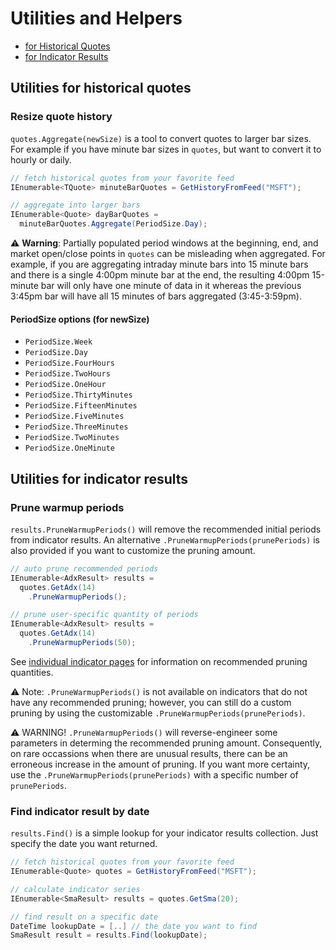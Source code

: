# Utilities and Helpers

- [for Historical Quotes](#utilities-for-historical-quotes)
- [for Indicator Results](#utilities-for-indicator-results)

## Utilities for historical quotes

### Resize quote history

`quotes.Aggregate(newSize)` is a tool to convert quotes to larger bar sizes.  For example if you have minute bar sizes in `quotes`, but want to convert it to hourly or daily.

```csharp
// fetch historical quotes from your favorite feed
IEnumerable<TQuote> minuteBarQuotes = GetHistoryFromFeed("MSFT");

// aggregate into larger bars
IEnumerable<Quote> dayBarQuotes = 
  minuteBarQuotes.Aggregate(PeriodSize.Day);
```

:warning: **Warning**: Partially populated period windows at the beginning, end, and market open/close points in `quotes` can be misleading when aggregated.  For example, if you are aggregating intraday minute bars into 15 minute bars and there is a single 4:00pm minute bar at the end, the resulting 4:00pm 15-minute bar will only have one minute of data in it whereas the previous 3:45pm bar will have all 15 minutes of bars aggregated (3:45-3:59pm).

#### PeriodSize options (for newSize)

- `PeriodSize.Week`
- `PeriodSize.Day`
- `PeriodSize.FourHours`
- `PeriodSize.TwoHours`
- `PeriodSize.OneHour`
- `PeriodSize.ThirtyMinutes`
- `PeriodSize.FifteenMinutes`
- `PeriodSize.FiveMinutes`
- `PeriodSize.ThreeMinutes`
- `PeriodSize.TwoMinutes`
- `PeriodSize.OneMinute`

## Utilities for indicator results

### Prune warmup periods

`results.PruneWarmupPeriods()` will remove the recommended initial periods from indicator results.
An alternative `.PruneWarmupPeriods(prunePeriods)` is also provided if you want to customize the pruning amount.

```csharp
// auto prune recommended periods
IEnumerable<AdxResult> results = 
  quotes.GetAdx(14)
    .PruneWarmupPeriods();

// prune user-specific quantity of periods
IEnumerable<AdxResult> results = 
  quotes.GetAdx(14)
    .PruneWarmupPeriods(50);
```

See [individual indicator pages](INDICATORS.md) for information on recommended pruning quantities.

:warning: Note: `.PruneWarmupPeriods()` is not available on indicators that do not have any recommended pruning; however, you can still do a custom pruning by using the customizable `.PruneWarmupPeriods(prunePeriods)`.

:warning: WARNING! `.PruneWarmupPeriods()` will reverse-engineer some parameters in determing the recommended pruning amount.  Consequently, on rare occassions when there are unusual results, there can be an erroneous increase in the amount of pruning.  If you want more certainty, use the `.PruneWarmupPeriods(prunePeriods)` with a specific number of `prunePeriods`.

### Find indicator result by date

`results.Find()` is a simple lookup for your indicator results collection.  Just specify the date you want returned.

```csharp
// fetch historical quotes from your favorite feed
IEnumerable<Quote> quotes = GetHistoryFromFeed("MSFT");

// calculate indicator series
IEnumerable<SmaResult> results = quotes.GetSma(20);

// find result on a specific date
DateTime lookupDate = [..] // the date you want to find
SmaResult result = results.Find(lookupDate);
```
